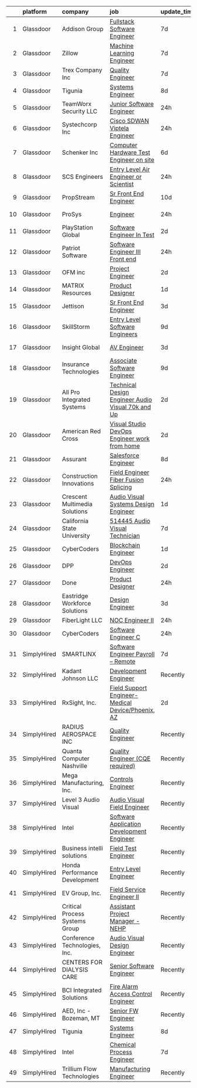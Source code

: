 

|    | platform    | company                        | job                                                                                                                                                                                                                                                                                                                                                                                                                                                                                                                                                                                                                                                                                                                                                                                                                                                                                                                                                                                                                                                                                                                                                                                                                                                                                                                                                                             | update_time   | location                  |
|---:|:------------|:-------------------------------|:--------------------------------------------------------------------------------------------------------------------------------------------------------------------------------------------------------------------------------------------------------------------------------------------------------------------------------------------------------------------------------------------------------------------------------------------------------------------------------------------------------------------------------------------------------------------------------------------------------------------------------------------------------------------------------------------------------------------------------------------------------------------------------------------------------------------------------------------------------------------------------------------------------------------------------------------------------------------------------------------------------------------------------------------------------------------------------------------------------------------------------------------------------------------------------------------------------------------------------------------------------------------------------------------------------------------------------------------------------------------------------|:--------------|:--------------------------|
|  1 | Glassdoor   | Addison Group                  | [Fullstack Software Engineer](https://www.glassdoor.com/partner/jobListing.htm?pos=108&ao=1110586&s=58&guid=000001810450d4eaad5f1043a5114fa4&src=GD_JOB_AD&t=SR&vt=w&ea=1&cs=1_12927a6e&cb=1653634815635&jobListingId=1007876475933&cpc=26740BCDE5E48596&jrtk=3-0-1g4251l8lkf23801-1g4251l93q69q800-4bb22292bb0fc148--6NYlbfkN0D2ZZJrNSLWkuWgkN28CDhWSNpZr-3qYw3O0res6wDGcanqK0xggCyJUHqv_gTrj_d_ftK707XXHjt6FjlF4C2DlVslJBfiUZpiGKmy53SbmYgmlqiaiUZdyr3W5-l9X2hFN0U2JT27AbmvSpTO75JkaFgmx6gge-T8em8wUvMNTrUHvjUltDE2KaN7tcQ9NO4GTY3DPnP31wYqrh0RwXWST2ZcEph6uXJ9OYr2Cw68BYfS3P1Q5blEGRubvbCKhUHOgBSJWzktWRLp-8z0BZuWIVUwzFL7O4n8VpZQux_rlbsAtxS1mG3KvOZCHkd-x-uxy_90us6kRfhNPJPhalSWx8A96zJ4HLlbxrEiXtwNKQCM7zU14W7udpdqvLFxtrAzsuwBAy6Nl2gejIVOA_XkHFUB-UK2Ll5s3Cbzv0fiz87fWqQpLBEbz9DEzSTSVbmVnNOD28BJR_528foCGIAgDltCKTtcRVHY4Bsh0gmfQnf6Fz3-W9IsSCNoMOByg0rkJRavUEl4G1tqQH3-6m69_wVcLZTj4wXFJP8Lm-Vs-UkDaNjcZP94)                                                                                                                                                                                                                                                                                                                                                                                                                                                          | 7d            | Lorton, VA                |
|  2 | Glassdoor   | Zillow                         | [Machine Learning Engineer](https://www.glassdoor.com/partner/jobListing.htm?pos=106&ao=1110586&s=58&guid=000001810450d4eaad5f1043a5114fa4&src=GD_JOB_AD&t=SR&vt=w&cs=1_1313ba15&cb=1653634815635&jobListingId=1007877117058&cpc=9908D8D4413DBB8A&jrtk=3-0-1g4251l8lkf23801-1g4251l93q69q800-f96ab320b8e43036--6NYlbfkN0ANMurRYyPEXg08u6OamUd1Mvhk-zhFSGYIZgoJR86UvYL2v6MoUqae-sD5DnU21vq3JeNkR5tFHcOnDSq4dtCFfirBT7BYsd0jop5wwr17nJM9ZkX7ghU4Er1na1RLgh8OpyDj2Xs0WGVeLQZxpEbHUBOV3KsUxWOQYxZr7INflS402MJl1DY_rVd7K6piFPXEG9GtX1lRGyseSrkennlNlUILwkn-B2rlh8jUluBJHdzHQay1Co9J_-AoaCo8MxUlPjYL53SgrH9hmv06svDfz5z0SlO6wVZrJkcNJGiBbv1bHNrZZB8Ff5XtsSdnjUazFycOnoNUyBHmBX_1hheaNT3rL5NWJB2WBs8YczAlIwFHlFDtILmp60qDUZBi9PSalWEInH9pd-c5q6tiP8abTLHyDWwC4c10VEBhJxeOmk7tKMbfutXQpIxOrhvL43aMp9PeY2MDB_2gtDNuIW_qaztBeToxMCpsbTUj48Qe166xadIOyMXoOvrzS67hDR0UOTrKkEodPUhAKbnZafkddiJa-M9HqXpQKyL4RTT0A5H_1erunNaeXDQ0U-_ZFqCAogf3WKgkoQesUvgKU0ZO4-LhmkI15sfqxhxS4QKdwQetaSPBgxbfKOWiBepBppZw27ADE0v7Re8DhIpp0_bXtu4Bl3YDhLnVUoPt3XPw2qb3JGQtBuv_yZWWfNH_FTXd7aumFEADHtkYG63WeuEj2foJkcyNV9dMjUB4R7_M9ZNCSHB1HL7e6TeqwF24GhsWoK5yYB1AVPe6FKLqnMtdM9S8-eDo6XknvCXCITu-U5MDGkNPOD6M_gcmJTaWUBnnnFvvAGQloFEeSBEmNsd9pI3jqFlyjZy0aDvSOmIKSGaMmONuo2mD)                                                                                                                                 | 7d            | Remote                    |
|  3 | Glassdoor   | Trex Company  Inc              | [Quality Engineer](https://www.glassdoor.com/partner/jobListing.htm?pos=121&ao=1136043&s=58&guid=000001810450d4eaad5f1043a5114fa4&src=GD_JOB_AD&t=SR&vt=w&cs=1_f1bf66cf&cb=1653634815640&jobListingId=1007877131335&jrtk=3-0-1g4251l8lkf23801-1g4251l93q69q800-65c488d8bd47e202-)                                                                                                                                                                                                                                                                                                                                                                                                                                                                                                                                                                                                                                                                                                                                                                                                                                                                                                                                                                                                                                                                                               | 7d            | Fernley, NV               |
|  4 | Glassdoor   | Tigunia                        | [Systems Engineer](https://www.glassdoor.com/partner/jobListing.htm?pos=117&ao=1136043&s=58&guid=000001810450d4eaad5f1043a5114fa4&src=GD_JOB_AD&t=SR&vt=w&ea=1&cs=1_bbc0ac1a&cb=1653634815636&jobListingId=1007873996647&jrtk=3-0-1g4251l8lkf23801-1g4251l93q69q800-f6164c3ab9b3a0c3-)                                                                                                                                                                                                                                                                                                                                                                                                                                                                                                                                                                                                                                                                                                                                                                                                                                                                                                                                                                                                                                                                                          | 8d            | Remote                    |
|  5 | Glassdoor   | TeamWorx Security  LLC         | [Junior Software Engineer](https://www.glassdoor.com/partner/jobListing.htm?pos=130&ao=1136043&s=58&guid=000001810450d4eaad5f1043a5114fa4&src=GD_JOB_AD&t=SR&vt=w&ea=1&cs=1_03706397&cb=1653634815642&jobListingId=1007895564615&jrtk=3-0-1g4251l8lkf23801-1g4251l93q69q800-e3bff630595a55e5-)                                                                                                                                                                                                                                                                                                                                                                                                                                                                                                                                                                                                                                                                                                                                                                                                                                                                                                                                                                                                                                                                                  | 24h           | Laurel, MD                |
|  6 | Glassdoor   | Systechcorp Inc                | [Cisco SDWAN Viptela Engineer](https://www.glassdoor.com/partner/jobListing.htm?pos=123&ao=1136043&s=58&guid=000001810450d4eaad5f1043a5114fa4&src=GD_JOB_AD&t=SR&vt=w&ea=1&cs=1_dc95e48e&cb=1653634815641&jobListingId=1007894884833&jrtk=3-0-1g4251l8lkf23801-1g4251l93q69q800-1bfcfdefddbd7951-)                                                                                                                                                                                                                                                                                                                                                                                                                                                                                                                                                                                                                                                                                                                                                                                                                                                                                                                                                                                                                                                                              | 24h           | Remote                    |
|  7 | Glassdoor   | Schenker  Inc                  | [Computer Hardware Test Engineer  on site ](https://www.glassdoor.com/partner/jobListing.htm?pos=105&ao=1110586&s=58&guid=000001810450d4eaad5f1043a5114fa4&src=GD_JOB_AD&t=SR&vt=w&cs=1_229d7e0e&cb=1653634815635&jobListingId=1007880230473&cpc=AC285F3A3ECA6BB0&jrtk=3-0-1g4251l8lkf23801-1g4251l93q69q800-ff2f4b370c7b5ecb--6NYlbfkN0B6bGuHxMuFRa-TiDql1Qc0l1D5LUwm8p7mZiJHj2vdFgOX1e6k2xpztKXoJiSRBhRfTnP8djMFG0OnQgHUgUuD2pUMsWFnHFgcjMy9SKjGTyc5yMPY7r5w-Tji9P6KR4oepICSV32fNwgKNfx5X-vMtrJfd0x_8N8E1Wr60fcgx_e-JQvsOaKmN2MJX1feE_1VC8lC7h4o8hfitXBBvc6pHYgcRK6zQjYbAwYbUHhZ7brir6k5Dj1jcpxhsyHcm7ZxhXHm-YajNluwqq4suPFznTxtbCPJV6ZjrARadg1hlun5ekC3fb_IdEkSiBKvGzJnQkdjvMpUHM8oIJFX1_JMEym-q2wd_Sgv1tJ4N2jq6PoNq1_EyYzs5NlxQ7_8Lcelc-XxjkdhNjRZSKWAHtyOzR_xjYdRF4jufDqbKKvG1-XAW1ERFzyN9nPffF81QoLCG9boUomfsCsQM99mTgQ6ywW77xuUx5DXLG1W-l0vBV4xmyz2A233jPmiY2RlV4RfKXhXUmKRz9v6iLQeXDFUP2ULzeJXW81L_xg_G0egvu_x0tLcCRAz7hG_LasCXyg%3D)                                                                                                                                                                                                                                                                                                                                                                                                                                   | 6d            | Houston, TX               |
|  8 | Glassdoor   | SCS Engineers                  | [Entry Level Air Engineer or Scientist](https://www.glassdoor.com/partner/jobListing.htm?pos=126&ao=1136043&s=58&guid=000001810450d4eaad5f1043a5114fa4&src=GD_JOB_AD&t=SR&vt=w&cs=1_5a43c195&cb=1653634815640&jobListingId=1007896650050&jrtk=3-0-1g4251l8lkf23801-1g4251l93q69q800-0dc0ba3fb9c8d1ae-)                                                                                                                                                                                                                                                                                                                                                                                                                                                                                                                                                                                                                                                                                                                                                                                                                                                                                                                                                                                                                                                                          | 24h           | Long Beach, CA            |
|  9 | Glassdoor   | PropStream                     | [Sr  Front End Engineer](https://www.glassdoor.com/partner/jobListing.htm?pos=102&ao=1110586&s=58&guid=000001810450d4eaad5f1043a5114fa4&src=GD_JOB_AD&t=SR&vt=w&ea=1&cs=1_fbda82fb&cb=1653634815635&jobListingId=1007867480622&cpc=A938E184CF850189&jrtk=3-0-1g4251l8lkf23801-1g4251l93q69q800-5339599483b23db7--6NYlbfkN0DWgnC9JKfKHvlQRs192DqNL6KhvzZO8WOHwHTIWvlOI4IAZy6oSojKIFtrb0GAoxUHDJghjenyAuByT4aFiL40JAnEIADptaiV__B61I4UInepQoUsO18Y3KtHyZVSZvIRcek0LPTsFyqDOoPW19oOIN7mVtGriqmqhQRBApjmOVS7u2w4XWpgejVJFPvGwWheSqgGs_TeY4vA6mbY3gdhzXT1LeRG2o3Dy7TxYPkv2H08-F1aVWRfCaw40nXMJzjXNybzS9lHpIi-j-5RQGF4qzFa0PJChhc2msmunQWswt8gx8Dt3uj_xe29rS9Vz1Wpdrs9bp9Yn9oa5CyJchgOq0qBAT7G3s4n1gbBNfS-ZIBiH0QWEzG_fGX1XjqxTD_ogsWzkl5oaFModRYDgtA_DuPTPOe6tzJnphlg7doVkrEQD0Pz3OPuvlS9eqCc_J3A8B2QohInKpitTxZu9khU0n6tM_cTSkRX3Jy0cSdIcCpb5prHNgCBwmquvVrRYRBDf2mzlC7Yyw%3D%3D)                                                                                                                                                                                                                                                                                                                                                                                                                                                                                                   | 10d           | Remote                    |
| 10 | Glassdoor   | ProSys                         | [Engineer](https://www.glassdoor.com/partner/jobListing.htm?pos=101&ao=1110586&s=58&guid=000001810450d4eaad5f1043a5114fa4&src=GD_JOB_AD&t=SR&vt=w&cs=1_58f614ff&cb=1653634815634&jobListingId=1007895421291&cpc=67D5E609A3B8C355&jrtk=3-0-1g4251l8lkf23801-1g4251l93q69q800-3c263e6f64f7ec45--6NYlbfkN0AAZ2KOaAKSdSA4s6ZFM8pp2b9gbp5FFgZTZvio99B7CKbGe8w0J7iHMyqH3r5O7LINfTDwF8xttHB247AtmiMO362FZHrlLJ7hIMp8R2iwvg4rrj-3yeSLEDXGxRo6ZoqOeVFImf32yxs5mtEQdEd7HZ7XtQH9DnhpaFROumOtkVUGF8cJnrstRD-uKdkvgIj3YU9zv_yCOpH3r67ZMvjjz90tog_DmqZobXtAA0qcCfd6Yqdo2i9Ueg2p2AWKM32AlIIckkPJXRxN1JBjTeyjJztnHhp_7_4yFxaDE8NNtHV_jSGP4RVQCaBLbfkaEshZr-kLEq4pM6fOAdvDNVqQvrKgZJNV06sYerSZifcIEvOeupaN_PIKMPUPLVJnhxKpeBg_4hgpGmB8YINFeY5oeBU-ZN_vJvtGfGrp63SY6Cve6IR5kMXIWVa2HVuo5cp8C0d-4974Mys_CL2dDKX3vwk63UVX-iyzk6LcEBvbgDdDDBbHPP3-U3ZIFzUapEQ8eU1ZH430aafcjeau3rmE-W-WhUCql7RdNXU5TdvieySHi_xCrIYsFBxknaZBRanzqN4lyVcBtWLYvAlbg-qBfb_x5DYj7aXic6oLCXu2-6x8oTskX4uSO-9eDix-doxYeE8zoPHvbE8q3ZnKo0BXxewAmsCBHQUvIR5jDFyNxgNgL23xSrEjUjWniUKuEhKlMhzcV5gu-F79VmJa7-IsOVhzgP0QQqI%3D)                                                                                                                                                                                                                                                                                                    | 24h           | Webb City, MO             |
| 11 | Glassdoor   | PlayStation Global             | [Software Engineer In Test](https://www.glassdoor.com/partner/jobListing.htm?pos=122&ao=1136043&s=58&guid=000001810450d4eaad5f1043a5114fa4&src=GD_JOB_AD&t=SR&vt=w&ea=1&cs=1_6f2d3fbc&cb=1653634815640&jobListingId=1007889836162&jrtk=3-0-1g4251l8lkf23801-1g4251l93q69q800-47bc1740740b7641-)                                                                                                                                                                                                                                                                                                                                                                                                                                                                                                                                                                                                                                                                                                                                                                                                                                                                                                                                                                                                                                                                                 | 2d            | San Mateo, CA             |
| 12 | Glassdoor   | Patriot Software               | [Software Engineer III  Front end](https://www.glassdoor.com/partner/jobListing.htm?pos=128&ao=1136043&s=58&guid=000001810450d4eaad5f1043a5114fa4&src=GD_JOB_AD&t=SR&vt=w&ea=1&cs=1_bda74f91&cb=1653634815642&jobListingId=1007894891204&jrtk=3-0-1g4251l8lkf23801-1g4251l93q69q800-e6f87e04cedca269-)                                                                                                                                                                                                                                                                                                                                                                                                                                                                                                                                                                                                                                                                                                                                                                                                                                                                                                                                                                                                                                                                          | 24h           | Remote                    |
| 13 | Glassdoor   | OFM inc                        | [Project Engineer](https://www.glassdoor.com/partner/jobListing.htm?pos=115&ao=1136043&s=58&guid=000001810450d4eaad5f1043a5114fa4&src=GD_JOB_AD&t=SR&vt=w&ea=1&cs=1_f865f8b6&cb=1653634815636&jobListingId=1007889457501&jrtk=3-0-1g4251l8lkf23801-1g4251l93q69q800-79342e2370ba4c7e-)                                                                                                                                                                                                                                                                                                                                                                                                                                                                                                                                                                                                                                                                                                                                                                                                                                                                                                                                                                                                                                                                                          | 2d            | Remote                    |
| 14 | Glassdoor   | MATRIX Resources               | [Product Designer](https://www.glassdoor.com/partner/jobListing.htm?pos=114&ao=1110586&s=58&guid=000001810450d4eaad5f1043a5114fa4&src=GD_JOB_AD&t=SR&vt=w&ea=1&cs=1_0b717fd5&cb=1653634815636&jobListingId=1007893973369&cpc=8795CF9063CD573D&jrtk=3-0-1g4251l8lkf23801-1g4251l93q69q800-dd475869b920d3d0--6NYlbfkN0De5ppvndiyxA0pMSLQzOe_j9Mra0KF_8EhxTxOKXtZIfhM20E97mGJ6rqAxbACvL9YCxCqL1F-RD0oN8EpBKLeAGShIbfZA6ItDoiJtFexR-sFEukIDxNbbIJoN7QqBC7TiQPoiNBV9-UG5-tsIT-ChcUy-R1ZJj5Ep24s6ohO7w1aE8ibBs9ke-Y1LhvIgCzr0zDf8D69ISsIb32OF9jKTPSOF97Z_euQcPiE9saSJJE2Hgz98nxkInjswiJmajzd9ZPQvNC5rbngi0HB54GdY-POYjVuYfLrTASea4JBa6qTzhztCMKW_WHonkWcsDXpMe8N7GwgH5AFhoOoiEZJz3Wa62MUPqRlYo38WgfRxYzHy2tCfxOuEOADyiwZiqGjZVI4Pis-JrilU7L1Vi36RL28HA9oCywODV90ryS5FLgA6dnW-bnnHAqx_BJBN6vjhd0V1ROqAanHsK2NMg6ENQhBn8J1Zt5k9nJzoq2Z_2NzdjKUF-A0MPzTJ4JsYwH1J4fRswAvaooCDsgVxSdTnOGgovI-OyA%3D)                                                                                                                                                                                                                                                                                                                                                                                                                                                                                       | 1d            | Minneapolis, MN           |
| 15 | Glassdoor   | Jettison                       | [Sr Front End Engineer](https://www.glassdoor.com/partner/jobListing.htm?pos=129&ao=1136043&s=58&guid=000001810450d4eaad5f1043a5114fa4&src=GD_JOB_AD&t=SR&vt=w&ea=1&cs=1_2b231481&cb=1653634815642&jobListingId=1007886506847&jrtk=3-0-1g4251l8lkf23801-1g4251l93q69q800-92fa557a4003b46d-)                                                                                                                                                                                                                                                                                                                                                                                                                                                                                                                                                                                                                                                                                                                                                                                                                                                                                                                                                                                                                                                                                     | 3d            | Remote                    |
| 16 | Glassdoor   | SkillStorm                     | [Entry Level Software Engineers](https://www.glassdoor.com/partner/jobListing.htm?pos=109&ao=1110586&s=58&guid=000001810450d4eaad5f1043a5114fa4&src=GD_JOB_AD&t=SR&vt=w&cs=1_58c751e2&cb=1653634815635&jobListingId=1007869858273&cpc=7F6F94E2229B3AB5&jrtk=3-0-1g4251l8lkf23801-1g4251l93q69q800-9bebf92df9f67994--6NYlbfkN0Akpfp8SSZMfZN38QizqqtbOT4j-2RsCLW69coMAbJ8KeOV6UMqJ5G-Gj1iYxpv9ts4QSn-haq5lrMFw0h-kVCgn8VJRYbZJNkBl7G7mivXZo6204Lxw9Xut6JXiCplVxRkdNarMgcvUyN94VXTTjQJSfrrWFg346uhRCnIxBXL7o3McVfSd9MSAsXGWQhTtBs9hpESIXsXZUPoJOdMnF23I6a76RIOkNTYhr6-XAmsDeEJhhUHi4W8H_eafm39-hUMWcshTTBb00zDvVgws0oPw_D5YbqOElqX0Y08hubmgXEFM5YE-KHIsa1wRFYMPPNv1OlCfyZaOnv_ZL_IoRE7rtEXf1LyAyGXjI3jypJrzlCV-neE1Z2nUARR2J4zafyoDVsWgHhHifQ1wmFrZ0Gm3U2XI1PbmsmKPaslRkAZ4dWr7WdlthGI7NKnZm-lFeakGQYWEJMS17bdPIFXuKBlEi9hP4bx3lKE4rrtx25fKJkbhAnqb9wrUt2-lvOmTYJ52IDVeQ4LUOxX-e_01W3uGcjymkgFqdhiZ-fvBj0kCEJwv3WjiikJHhM67o9Sttc%3D)                                                                                                                                                                                                                                                                                                                                                                                                                                              | 9d            | Houston, TX               |
| 17 | Glassdoor   | Insight Global                 | [AV Engineer](https://www.glassdoor.com/partner/jobListing.htm?pos=113&ao=1110586&s=58&guid=000001810450d4eaad5f1043a5114fa4&src=GD_JOB_AD&t=SR&vt=w&ea=1&cs=1_9cab0f54&cb=1653634815636&jobListingId=1007886458015&cpc=654405A9B1E0A9F5&jrtk=3-0-1g4251l8lkf23801-1g4251l93q69q800-96bb12ada70271f6--6NYlbfkN0BKkHZu3wF05EeDimN_p6sYpKCMArvwa95YdH7UpkaBCobj99dZAfyuiCa1FgOPspTVyV0LlUShuvFa5_Xjhdi_T_3F_iUn70qji8eMGM8oLt3hJDe7Jpa3M5GPuOFFT_JBBi0paYrpu6ueWW9FR7zKoE1EdceCgI8t0fJrhYi293Fp7052mFrCj3LnGw3W9h99Wg28FF4UbFQDUEBBB-QSuGnuyw_jQiHRYG5m5qU9hSpHQFsa32i1-Lf35rq_7IBUAHNqUKSBnZ3ACI1RVbr-J5PQ-jEX4xXwhfAFWhd6YtP9_AXr6OPrRXdMxMz5AoKWyPKg1C4Bbi-MHFimkBYg3Sw0Tl2wWro2_ZdksUAyo-49WTcKJNeWMI8kJFRDu8M4wy0eHtbsZeYt-FUkiTcjUXu34VvoJOtzxNeYD6BZKyoxxcB42REPgfe6ARyDAiWLD6a4RRwKEWsCIxkphZszFHDsawatkJzYoLnLCEIK5Gm-R4EDSMnqVUYzchpjYeWzOPM5cNdJ7Q%3D%3D)                                                                                                                                                                                                                                                                                                                                                                                                                                                                                                              | 3d            | New York, NY              |
| 18 | Glassdoor   | Insurance Technologies         | [Associate Software Engineer](https://www.glassdoor.com/partner/jobListing.htm?pos=107&ao=1110586&s=58&guid=000001810450d4eaad5f1043a5114fa4&src=GD_JOB_AD&t=SR&vt=w&ea=1&cs=1_7281c7d6&cb=1653634815635&jobListingId=1007870149989&cpc=F41FEAB56D215062&jrtk=3-0-1g4251l8lkf23801-1g4251l93q69q800-9890e3bda4d2f56b--6NYlbfkN0ChkS3msrSMXyi-T9vJ81R_MG4yGjGHm5mcsBqkm53Nbjc9snh26Wsk0PZlyLYkZkw3tRHlXGHdaH_vWnn1UOCDoA0gxaP_1JWsW-AWqmow4EQfpRieMnhLENfC8kb9rvcUCu4a5u8A4AOaUQgwFPGfaFrWxpgj0QtlgE_lKN28gL5c0D97pDaRE-QBo2K9WdeKF0Il1os2g0g48sldE1OLPNMUpqgGCFSK406lOwLr-YqyiLckyMPJa0IVgMych-i9abZFR1LYSCZNhEJ73hCX15t5wgmxiVnPwjNKPec_uL_PkJb4yJMMLrUbzpnqL8Gm1nU0RtijODdeXZsWDkKr6zzyq7efV7nBiaFKpa8cZly37DNI1yRifTV8V9vhwYtqG3JLlet2itvJol_g5Jnob204kiDysoKzCKyAdgx6wWkQLeIJkPV3Z5AD8VavFb0L8AtnBQdL1CbIhtR_1dwqi2xXKKSP4Kqj9l5IVCFKUtYWRs6AjsTtpiyP-A-mY5o%3D)                                                                                                                                                                                                                                                                                                                                                                                                                                                                                                            | 9d            | Remote                    |
| 19 | Glassdoor   | All Pro Integrated Systems     | [Technical Design Engineer   Audio Visual    70k and Up](https://www.glassdoor.com/partner/jobListing.htm?pos=120&ao=1136043&s=58&guid=000001810450d4eaad5f1043a5114fa4&src=GD_JOB_AD&t=SR&vt=w&ea=1&cs=1_03bbe8e2&cb=1653634815640&jobListingId=1007888932937&jrtk=3-0-1g4251l8lkf23801-1g4251l93q69q800-abecbdc55a20003e-)                                                                                                                                                                                                                                                                                                                                                                                                                                                                                                                                                                                                                                                                                                                                                                                                                                                                                                                                                                                                                                                    | 2d            | Remote                    |
| 20 | Glassdoor   | American Red Cross             | [Visual Studio DevOps Engineer  work from home ](https://www.glassdoor.com/partner/jobListing.htm?pos=127&ao=1136043&s=58&guid=000001810450d4eaad5f1043a5114fa4&src=GD_JOB_AD&t=SR&vt=w&cs=1_8c8c2dd8&cb=1653634815640&jobListingId=1007889902440&jrtk=3-0-1g4251l8lkf23801-1g4251l93q69q800-be01b87c633aa37b-)                                                                                                                                                                                                                                                                                                                                                                                                                                                                                                                                                                                                                                                                                                                                                                                                                                                                                                                                                                                                                                                                 | 2d            | Raleigh, NC               |
| 21 | Glassdoor   | Assurant                       | [Salesforce Engineer](https://www.glassdoor.com/partner/jobListing.htm?pos=125&ao=1136043&s=58&guid=000001810450d4eaad5f1043a5114fa4&src=GD_JOB_AD&t=SR&vt=w&cs=1_ef20e85b&cb=1653634815640&jobListingId=1007872995983&jrtk=3-0-1g4251l8lkf23801-1g4251l93q69q800-34169dd2bbc2b6ca-)                                                                                                                                                                                                                                                                                                                                                                                                                                                                                                                                                                                                                                                                                                                                                                                                                                                                                                                                                                                                                                                                                            | 8d            | Remote                    |
| 22 | Glassdoor   | Construction Innovations       | [Field Engineer   Fiber Fusion Splicing](https://www.glassdoor.com/partner/jobListing.htm?pos=104&ao=1110586&s=58&guid=000001810450d4eaad5f1043a5114fa4&src=GD_JOB_AD&t=SR&vt=w&cs=1_a7f7fdc2&cb=1653634815634&jobListingId=1007895994206&cpc=BAB9AA3F436D8911&jrtk=3-0-1g4251l8lkf23801-1g4251l93q69q800-a6ce0eb7834a5f70--6NYlbfkN0BVfAeLFbYihWUZEtZfr4Cu5Mso3t-eQfK0Em5MuONY8E9bMry-JWoOZH7wVkVaF_9IbKTJFYd5zJKR4UgH0k6HOCPRnkjK_X_ZAZ0cof9A2bVlYzXPIzFg6cCo0aMi8IZJtoeClUEDEjlja71z-XIo9bJUerHlw-fNjEsMuAPNS1bRzFvdx2chD2dtlA7hE3zL2RIYST1wWvNdOL-Ild-0QBrBv-rj1Yfys27kHhpGOZRCpV1nYT3OiqVD4UK7BAYjWCiaZPKel9wQ0y4linduZYfG540VZB4Z6d2mocXHrcPmzh_bi4wSz7AjWJ85VXTei0PgDecCSkGjBeet3pdvHH-f7LpsWlkh4X8f3eGth7057bUNshXS3EdX5eK8_o-Mq6KrLbbogXG_dcAnzVRxyiV5ds79X5RDpftSSLh2kzxlqaHCSO8y0RzB02bEOcA-aQ_plSXeV0FWY0WzWaetLJvDFAzr1PA%3D)                                                                                                                                                                                                                                                                                                                                                                                                                                                                                                                                      | 24h           | Mather, CA                |
| 23 | Glassdoor   | Crescent Multimedia Solutions  | [Audio Visual Systems Design Engineer](https://www.glassdoor.com/partner/jobListing.htm?pos=116&ao=1136043&s=58&guid=000001810450d4eaad5f1043a5114fa4&src=GD_JOB_AD&t=SR&vt=w&ea=1&cs=1_c8a27ecc&cb=1653634815636&jobListingId=1007892857545&jrtk=3-0-1g4251l8lkf23801-1g4251l93q69q800-72205ab6320dfd7b-)                                                                                                                                                                                                                                                                                                                                                                                                                                                                                                                                                                                                                                                                                                                                                                                                                                                                                                                                                                                                                                                                      | 1d            | Remote                    |
| 24 | Glassdoor   | California State University    | [514445   Audio Visual Technician](https://www.glassdoor.com/partner/jobListing.htm?pos=118&ao=1136043&s=58&guid=000001810450d4eaad5f1043a5114fa4&src=GD_JOB_AD&t=SR&vt=w&cs=1_08e4dcc5&cb=1653634815636&jobListingId=1007877013024&jrtk=3-0-1g4251l8lkf23801-1g4251l93q69q800-3d570f0b3a4ff61e-)                                                                                                                                                                                                                                                                                                                                                                                                                                                                                                                                                                                                                                                                                                                                                                                                                                                                                                                                                                                                                                                                               | 7d            | Fullerton, CA             |
| 25 | Glassdoor   | CyberCoders                    | [Blockchain Engineer](https://www.glassdoor.com/partner/jobListing.htm?pos=111&ao=1110586&s=58&guid=000001810450d4eaad5f1043a5114fa4&src=GD_JOB_AD&t=SR&vt=w&ea=1&cs=1_cd4815a9&cb=1653634815636&jobListingId=1007893277562&cpc=47CFDC01B3F81FAC&jrtk=3-0-1g4251l8lkf23801-1g4251l93q69q800-631dff9402369b30--6NYlbfkN0CpFJQzrgRR8WqXWK1qKKEqALWJw739KlKqr2H-MSI4eoBlI4EFrmor2FYZMP3muM0vXWWUvLFvKtHFITUBCq2LuoBy-Fb9cGuWH8mJhlKkwuV2XAH5zYPnrbJMzS9I-_SogJJ63p_uMKHyCphhheZanmMkm7-7eZ2ZpD7yNQVAeqKFYHrCncyxoxCQigRu5DkApP4Nkc5XCymVKC1lxDh7U3rY00V9zMRsKmDMZm-TT67TvY-TVytudEV3Qe3hCzg9MCatn1PFAFYUqS7rZca-PI0A0dqtl6k3MQc7Wsfb-IEGGHfGom-sZE0lLVH21SKhp_sMR-k9EUtHaoxa_02FPENMghmRf-NwLpmGy6tva5CkVsaL718b-qQM7b4spHi_JnVWzWVMB9acVCk-BzaDeoSKMIPiU0ZLyMV_53AXlNTRE8tuWzbj7q9s5hA3PxACva00-fkdmQu7sm2TBJJtProet_QSp3yTrB1vlF-Uk0H8rMxiFNhyuWDXDmPSgiKjsyzprbvfQJwakNvmGvsUROPp-ZidwI0tNjjKnuB_auXW2A-B8WUBJzzAfZxXmkyIZBM7_E9auGJc2CF9ARYS_mruqYQ7zU32rBi1256AHBTf2fwqCGLzMolAL6MMRzeNCq-25uvw_GWGuYkVIrsrpXHWnnJQgrYpQk0LF4xFIogmT-7VS7iDB2N0Dej30RF6rtPys3v6DjcQ52cNv537mwvpl564a7c02gDhvFu50fkU3a__XtLxBpoqITxBhhYFysCOvpcXqUq4xlMWYcZ3V4VkBCO-1RBOzE-KP4CChihpxII86SXteEWZWoWSRg5GKM_nlfVwa7Mk018WpgOfwd0pzWtD3A8w_YmWtA6tzn1mfAtgy3RJeYnojvY0LGiVsHVlCoU4VpJldwudzKwFyHPibAmYc_KfP2lI8rdQ107KdUbCo1EBWAgdCbjvFNUP-qAEi6sDuDTIvfwtrS8DoGtxRz46a1g%3D)                    | 1d            | Nashville, TN             |
| 26 | Glassdoor   | DPP                            | [DevOps Engineer](https://www.glassdoor.com/partner/jobListing.htm?pos=119&ao=1136043&s=58&guid=000001810450d4eaad5f1043a5114fa4&src=GD_JOB_AD&t=SR&vt=w&ea=1&cs=1_9fb53159&cb=1653634815636&jobListingId=1007889312221&jrtk=3-0-1g4251l8lkf23801-1g4251l93q69q800-b8107b0deb672d9c-)                                                                                                                                                                                                                                                                                                                                                                                                                                                                                                                                                                                                                                                                                                                                                                                                                                                                                                                                                                                                                                                                                           | 2d            | Remote                    |
| 27 | Glassdoor   | Done                           | [Product Designer](https://www.glassdoor.com/partner/jobListing.htm?pos=103&ao=1110586&s=58&guid=000001810450d4eaad5f1043a5114fa4&src=GD_JOB_AD&t=SR&vt=w&cs=1_9ba0c8d9&cb=1653634815634&jobListingId=1007896596008&cpc=1EC006BEB16B588D&jrtk=3-0-1g4251l8lkf23801-1g4251l93q69q800-62694e3607ed607e--6NYlbfkN0C-LxO6OzFeyYVxZOsqOoGVZSPgtH8WHva8NWd1WDVRmqXupYKp1xC7mBY477ooZpLSbW9f2GHbcWvIeALBGdza5CccmxxfJIlOcVioI_zaq_nlqjoAI9qWq4AcwmRasbYh3PVdAmo-nd2dfN4TyJGlDH__UQKqaR9AQZwfwL5gEGZlNmtrP0nIZZcyiivmOFl8KclvDNm1Lk8AXoK-Ap2vYzlbzzuo0lFK9PpwFSB4J51FUM8opae5zyV9JBFHJWNzgNj_x1oBxGKXS3nF0e8WJAgBcE42J2WPDv79QREkCQfqXJtqHphxJLmPDkCPHDTW5jumQhPA6pLrwNHtORg_YyFo8M11Casj-YhhOPtCrbnOAebxmHTP6xZfWifbLp9L3nZx3KsBdfotNt-RQ0Mi13K5DnIQXjAQxyNaC2A8mWZoAIwasmcoVldFUEXGqzxt31Ybyt3-kBiBn1adOA0j1CIv5R7eu7ooL9jSuOjoq4abYSLI7CKbDvlioayhrMUdUsX-Dd7V4srwmY1CJRvwiDIDrQrj0AMIxpb_ngeF3cIfjF0rtm_Bwj8Pg42EECQA5dwUQUQ0PG_HyPRYJkWm)                                                                                                                                                                                                                                                                                                                                                                                                                                          | 24h           | Remote                    |
| 28 | Glassdoor   | Eastridge Workforce Solutions  | [Design Engineer](https://www.glassdoor.com/partner/jobListing.htm?pos=110&ao=1110586&s=58&guid=000001810450d4eaad5f1043a5114fa4&src=GD_JOB_AD&t=SR&vt=w&ea=1&cs=1_06633e72&cb=1653634815636&jobListingId=1007887474570&cpc=F41FEAB56D215062&jrtk=3-0-1g4251l8lkf23801-1g4251l93q69q800-ae194daffd8bff48--6NYlbfkN0DybkRSn_Q7CT62GnFN88VmimyaY7jaahKWndbXBXLMBbHMz5el8CBY0eGB8qz1XOZc3fkKHmsJtXNWTcu6ezFFEK12FfziN32NMK8Khh3VH3gAvGcsJirMJ7f056RrNHBp7Qi3FGssToX0p8bylemF2T579_899qgvZjLMvK9kaVwTPavpRB3VzFgMfP45eq9qgsciZv9HhlUcDv6RUVUNUgjjg3_ZwiKBFkLrL5NLsaEtfktE4icTO8xUstumCusIiOorUdQKgG3Fs0yCgObkIJ0Tpy3HBGVBalZtOcXY2FoiMsLbI3gWQFfz2jskbSpgrpaNYSrhnealF-YEKheBdUg-30oc0mALxAUsDU8K9AScLDSbnW7LetSXwdCv2w3SHB-9IBkaoGVWDXS0lOOYhdpaDAqrUdoGFCYlH6NiEwdvvsinXyjvrUbwA6qJkQgtsJOeQ7k-9gQ-eulaJMXij6l2iv_u-ERJjYMxcRiDsUQAyFXMuo1ijnI3Vr8niX2JHvaYa-V2SlRto6C1dufXJiVhzzFjELL1Tte4GRhzHN8d0fI1tYaEeKQ4juGaWbY%3D)                                                                                                                                                                                                                                                                                                                                                                                                                                                        | 3d            | Pennsylvania              |
| 29 | Glassdoor   | FiberLight  LLC                | [NOC Engineer II](https://www.glassdoor.com/partner/jobListing.htm?pos=124&ao=1136043&s=58&guid=000001810450d4eaad5f1043a5114fa4&src=GD_JOB_AD&t=SR&vt=w&cs=1_b4bc5e6c&cb=1653634815640&jobListingId=1007896710071&jrtk=3-0-1g4251l8lkf23801-1g4251l93q69q800-0bb4ff6d39e13660-)                                                                                                                                                                                                                                                                                                                                                                                                                                                                                                                                                                                                                                                                                                                                                                                                                                                                                                                                                                                                                                                                                                | 24h           | Remote                    |
| 30 | Glassdoor   | CyberCoders                    | [Software Engineer C ](https://www.glassdoor.com/partner/jobListing.htm?pos=112&ao=1110586&s=58&guid=000001810450d4eaad5f1043a5114fa4&src=GD_JOB_AD&t=SR&vt=w&ea=1&cs=1_0d22d56c&cb=1653634815636&jobListingId=1007896025005&cpc=F4EED0218A761C36&jrtk=3-0-1g4251l8lkf23801-1g4251l93q69q800-03de26fabff02594--6NYlbfkN0CpFJQzrgRR8WqXWK1qKKEqALWJw739KlKqr2H-MSI4eoBlI4EFrmor2FYZMP3muM3RHP4iO-l3HDzmiCit3g-wzTOQT9cL-k9-SRDz2Pi4LOeK18kQSN2OF78mpYzWuZ3cKvreozoQEUctlFub0sCcod-p4zBptJtLhGGbCUTuXB8ctXrrAfp5epSbkOFbGylzOrFoTorIIADJNgr95-zjlGmBYZyoSgWteAE2OSayfuS14WQnBBmpJWKAza--8jZCWqdApO6x9Bd0C0lfKDB0-o17QKItLcL7FCo7D13OJokWMPjlR4DWAckhSc3yKnLLxn3yPcGb2x5rGHO6i7lskc4JQQDTjmovetAnD5ec7YxCz488C-YXargzih_kJeQFVZH8xqsJDlPdbBuvlK-Ty1lAFJgbhHL9buMb3YpyN5K8xz_VjOglcvybVqPqRBKkLnCFy-kImKCVjdZn_YnWneP_zy-hH9bEc59hzxgWAO-iXWV33rPDb0VU-kzTl7i2M9ELMCMlit4by-_85JsSkw3-E0xjU2d_DNH8-DfZ0UH9lNpbBSNsvWdThKjz6mr9xw2PRiylUUQ5Qcu4MtmD2IjhmkL9msLdMhNMJtwwVKlkEsiOs_AlLY0JBZZivH-emRD7UQ988qjUUXR_JwAK1O3BPLlgxNkk3PN9bEgt1HqqR_FVXvphug1uuk_V4iSgzuiaYVoa_mMSPB0TMDAv4po3KxTj4Z3DNPMf8azvjrJCpeGKIZi1hpHpTtd1P5IgRTSg7c6PjtaOtmQwBPooFZ7a9ad4Ml6Gzgz8GScUMH9Oxg62tF6nVBKLY4Nwzou6iPFfOorBmDbkk_GRt_WsVXSxDQJ3aoDFTCaXFZXrhPW4fitXVQlM_4Hoclgrzf0HRM9rHULLe0Heog453qoOp85c_BnLXUEt6Rm9nKXkUsGgFNcbM9hX7qXG_Oozo9IpZqZScvxxci20OUB8hiOJ--gBhReKKUbFcbvRg7ACeSTDoC_V377e) | 24h           | Menlo Park, CA            |
| 31 | SimplyHired | SMARTLINX                      | [Software Engineer Payroll – Remote](https://www.simplyhired.com/job/mFzL1pZ5xp53xJgu7JcEaoCVuoyx_2-p7tBCuiLwaRourIp6gEDU1A?q=visual+engineer)                                                                                                                                                                                                                                                                                                                                                                                                                                                                                                                                                                                                                                                                                                                                                                                                                                                                                                                                                                                                                                                                                                                                                                                                                                  | 7d            | Remote                    |
| 32 | SimplyHired | Kadant Johnson LLC             | [Development Engineer](https://www.simplyhired.com/job/u3Ys_FwoHE1s8tFLkjkkSW0leTPdBUmvg33NrvfzPohHEper7TkexQ?q=visual+engineer)                                                                                                                                                                                                                                                                                                                                                                                                                                                                                                                                                                                                                                                                                                                                                                                                                                                                                                                                                                                                                                                                                                                                                                                                                                                | Recently      | Three Rivers, MI          |
| 33 | SimplyHired | RxSight, Inc.                  | [Field Support Engineer-Medical Device/Phoenix, AZ](https://www.simplyhired.com/job/cuAudEwqpbVm6cZYR0WZlTikTpMgnGn4eLbWb9RoWOYv0NyvI0fiqw?q=visual+engineer)                                                                                                                                                                                                                                                                                                                                                                                                                                                                                                                                                                                                                                                                                                                                                                                                                                                                                                                                                                                                                                                                                                                                                                                                                   | 2d            | Phoenix, AZ +5 locations  |
| 34 | SimplyHired | RADIUS AEROSPACE INC           | [Quality Engineer](https://www.simplyhired.com/job/0mSPAmT1zz1GfNqnTHuLyNOtmIrgVTmGbPSLEH16D2p1GKr9PoR-dQ?q=visual+engineer)                                                                                                                                                                                                                                                                                                                                                                                                                                                                                                                                                                                                                                                                                                                                                                                                                                                                                                                                                                                                                                                                                                                                                                                                                                                    | Recently      | Chandler, AZ              |
| 35 | SimplyHired | Quanta Computer Nashville      | [Quality Engineer (CQE required)](https://www.simplyhired.com/job/S8klNPkje49Jj5Ff4ZGFULfeOlEPuLxqFi5rb0wVx3_Uvm36apN5dQ?q=visual+engineer)                                                                                                                                                                                                                                                                                                                                                                                                                                                                                                                                                                                                                                                                                                                                                                                                                                                                                                                                                                                                                                                                                                                                                                                                                                     | Recently      | La Vergne, TN             |
| 36 | SimplyHired | Mega Manufacturing, Inc.       | [Controls Engineer](https://www.simplyhired.com/job/A-PuLvSL_MSX4LQRH98oIWQQrXj2TQ7eGS_jFvpYgV-Fy8o4GRfiNw?q=visual+engineer)                                                                                                                                                                                                                                                                                                                                                                                                                                                                                                                                                                                                                                                                                                                                                                                                                                                                                                                                                                                                                                                                                                                                                                                                                                                   | Recently      | Rockford, IL              |
| 37 | SimplyHired | Level 3 Audio Visual           | [Audio Visual Field Engineer](https://www.simplyhired.com/job/XSoMR5E50QDfGKJ3rqKMooQatBZAD9tnJ-4crSG0GO-yXkf4Iedsww?q=visual+engineer)                                                                                                                                                                                                                                                                                                                                                                                                                                                                                                                                                                                                                                                                                                                                                                                                                                                                                                                                                                                                                                                                                                                                                                                                                                         | Recently      | Mesa, AZ                  |
| 38 | SimplyHired | Intel                          | [Software Application Development Engineer](https://www.simplyhired.com/job/inDvRvEIhQbgl7PsMW6T6mewgJoTmkYib5WORj0DovCx41GgV33KcQ?q=visual+engineer)                                                                                                                                                                                                                                                                                                                                                                                                                                                                                                                                                                                                                                                                                                                                                                                                                                                                                                                                                                                                                                                                                                                                                                                                                           | Recently      | Phoenix, AZ +1 location   |
| 39 | SimplyHired | Business intelli solutions     | [Field Test Engineer](https://www.simplyhired.com/job/MjKqteFX3zsOVKQ1JHiC4zZiXdU7jzANGYVT4e_Wxyf1CcXroU5hAQ?q=visual+engineer)                                                                                                                                                                                                                                                                                                                                                                                                                                                                                                                                                                                                                                                                                                                                                                                                                                                                                                                                                                                                                                                                                                                                                                                                                                                 | Recently      | Remote +1 location        |
| 40 | SimplyHired | Honda Performance Development  | [Entry Level Engineer](https://www.simplyhired.com/job/jCcOslI6St0rMP5rRiQeSBO05ddLQe4mrcnQ5XEUEfnUEILmviEkcw?q=visual+engineer)                                                                                                                                                                                                                                                                                                                                                                                                                                                                                                                                                                                                                                                                                                                                                                                                                                                                                                                                                                                                                                                                                                                                                                                                                                                | Recently      | Santa Clarita, CA         |
| 41 | SimplyHired | EV Group, Inc.                 | [Field Service Engineer II](https://www.simplyhired.com/job/Vd2CZ7ksySGWxp60lyLcBwNw2Zet28ap5bfTeU9l0fsOpjmmXl22xQ?q=visual+engineer)                                                                                                                                                                                                                                                                                                                                                                                                                                                                                                                                                                                                                                                                                                                                                                                                                                                                                                                                                                                                                                                                                                                                                                                                                                           | Recently      | Rio Rancho, NM            |
| 42 | SimplyHired | Critical Process Systems Group | [Assistant Project Manager - NEHP](https://www.simplyhired.com/job/yTG59Ygd-L5GKuh8an7uT17B3_p917jY6a71tBVYHbxuBhOzmvCUpw?q=visual+engineer)                                                                                                                                                                                                                                                                                                                                                                                                                                                                                                                                                                                                                                                                                                                                                                                                                                                                                                                                                                                                                                                                                                                                                                                                                                    | Recently      | Tolleson, AZ +1 location  |
| 43 | SimplyHired | Conference Technologies, Inc.  | [Audio Visual Design Engineer](https://www.simplyhired.com/job/iCRnMIbnySTMaDF9m4vcU5FKQsAgkULaal66wj8YdQL_zaeSOyuClQ?q=visual+engineer)                                                                                                                                                                                                                                                                                                                                                                                                                                                                                                                                                                                                                                                                                                                                                                                                                                                                                                                                                                                                                                                                                                                                                                                                                                        | Recently      | Phoenix, AZ +12 locations |
| 44 | SimplyHired | CENTERS FOR DIALYSIS CARE      | [Senior Software Engineer](https://www.simplyhired.com/job/y0LRikt26gcrdlKbMHj4yXLTPsrWX0hvLWDiJmjMdFW7eRwVAqHuww?q=visual+engineer)                                                                                                                                                                                                                                                                                                                                                                                                                                                                                                                                                                                                                                                                                                                                                                                                                                                                                                                                                                                                                                                                                                                                                                                                                                            | Recently      | Shaker Heights, OH        |
| 45 | SimplyHired | BCI Integrated Solutions       | [Fire Alarm Access Control Engineer](https://www.simplyhired.com/job/Pq0EMsEZTaU3QO8asTLl_XvBqNzaaR984e01M5cAc3KdXDZuSFfv8A?q=visual+engineer)                                                                                                                                                                                                                                                                                                                                                                                                                                                                                                                                                                                                                                                                                                                                                                                                                                                                                                                                                                                                                                                                                                                                                                                                                                  | Recently      | Tampa, FL                 |
| 46 | SimplyHired | AED, Inc - Bozeman, MT         | [Senior FW Engineer](https://www.simplyhired.com/job/zINmUZXgScoXXgS_gyiF3t60esMGL8VWIM8nJ8Kv2CvxPHXAK-fHew?q=visual+engineer)                                                                                                                                                                                                                                                                                                                                                                                                                                                                                                                                                                                                                                                                                                                                                                                                                                                                                                                                                                                                                                                                                                                                                                                                                                                  | Recently      | Bozeman, MT               |
| 47 | SimplyHired | Tigunia                        | [Systems Engineer](https://www.simplyhired.com/job/57xKHjITmWlj9RJ4778EACGHjVneOgtMNZmfRXpa13c7JAi5mLAsvA?q=visual+engineer)                                                                                                                                                                                                                                                                                                                                                                                                                                                                                                                                                                                                                                                                                                                                                                                                                                                                                                                                                                                                                                                                                                                                                                                                                                                    | 8d            | Remote                    |
| 48 | SimplyHired | Intel                          | [Chemical Process Engineer](https://www.simplyhired.com/job/nBCPVul6b2xpPMPzN_3nvrkCjEhKhUCkzGBb87xEobj-FJ_BiBo_Pw?q=visual+engineer)                                                                                                                                                                                                                                                                                                                                                                                                                                                                                                                                                                                                                                                                                                                                                                                                                                                                                                                                                                                                                                                                                                                                                                                                                                           | 7d            | Phoenix, AZ               |
| 49 | SimplyHired | Trillium Flow Technologies     | [Manufacturing Engineer](https://www.simplyhired.com/job/R5OumYuk9WNefwGpQyCL7SXOKM9CE_p0gDtG8T--6feNE51vCLdT2Q?q=visual+engineer)                                                                                                                                                                                                                                                                                                                                                                                                                                                                                                                                                                                                                                                                                                                                                                                                                                                                                                                                                                                                                                                                                                                                                                                                                                              | Recently      | Fresno, CA                |